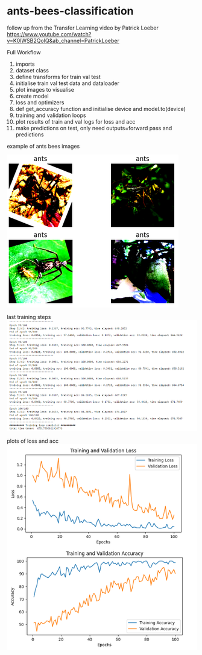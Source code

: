 # ants-bees-classification

follow up from the Transfer Learning video by Patrick Loeber
https://www.youtube.com/watch?v=K0lWSB2QoIQ&ab_channel=PatrickLoeber

Full Workflow
1. imports
2. dataset class
3. define transforms for train val test
4. initialise train val test data and dataloader
5. plot images to visualise
6. create model
7. loss and optimizers
8. def get_accuracy function and initialise device and model.to(device)
9. training and validation loops
10. plot results of train and val logs for loss and acc
11. make predictions on test, only need outputs=forward pass and predictions

example of ants bees images

![alt text](https://github.com/haidiazaman/image-classification-learning/blob/main/ants_bees_classification/imgs/example%20images%20of%20ants%20bees.png)

last training steps
![alt text](https://github.com/haidiazaman/image-classification-learning/blob/main/ants_bees_classification/imgs/training%20steps.png)

plots of loss and acc
![alt text](https://github.com/haidiazaman/image-classification-learning/blob/main/ants_bees_classification/imgs/training%20and%20val%20loss%20and%20acc.png)

